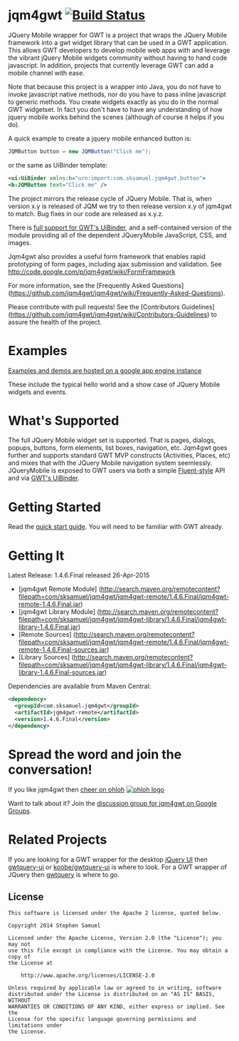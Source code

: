 jqm4gwt   [![Build Status](https://travis-ci.org/jqm4gwt/jqm4gwt.png)](https://travis-ci.org/jqm4gwt/jqm4gwt)
=======

JQuery Mobile wrapper for GWT is a project that wraps the JQuery Mobile framework into a gwt widget library
that can be used in a GWT application. This allows GWT developers to develop mobile web apps with and leverage
the vibrant jQuery Mobile widgets community without having to hand code javascript. In addition, projects that
currently leverage GWT can add a mobile channel with ease.

Note that because this project is a wrapper into Java, you do not have to invoke javascript native methods,
nor do you have to pass inline javascript to generic methods. You create widgets exactly as you do in the
normal GWT widgetset. In fact you don't have to have any understanding of how jquery mobile works behind
the scenes (although of course it helps if you do).

A quick example to create a jquery mobile enhanced button is: 
```java
JQMButton button = new JQMButton("Click me");
```
or the same as UiBinder template:
```xml
<ui:UiBinder xmlns:b="urn:import:com.sksamuel.jqm4gwt.button">
<b:JQMButton text="Click me" />
```

The project mirrors the release cycle of JQuery Mobile.
That is, when version x.y is released of JQM we try to then release version x.y of jqm4gwt to match.
Bug fixes in our code are released as x.y.z.

There is [full support for GWT's UiBinder](https://github.com/jqm4gwt/jqm4gwt/wiki/Using-jqm4gwt-with-UiBinder),
and a self-contained version of the module providing all of the dependent JQueryMobile JavaScript, CSS, and images.

Jqm4gwt also provides a useful form framework that enables rapid prototyping of form pages, including ajax submission and validation.
See http://code.google.com/p/jqm4gwt/wiki/FormFramework

For more information, see the [Frequently Asked Questions] (https://github.com/jqm4gwt/jqm4gwt/wiki/Frequently-Asked-Questions).

Please contribute with pull requests! See the [Contributors Guidelines] (https://github.com/jqm4gwt/jqm4gwt/wiki/Contributors-Guidelines) to assure the health of the project.

Examples
========

[Examples and demos are hosted on a google app engine instance](http://jqm4gwt.appspot.com/examples.html)

These include the typical hello world and a show case of JQuery Mobile widgets and events.

What's Supported
========

The full JQuery Mobile widget set is supported. That is pages, dialogs, popups, buttons, form elements, list boxes, navigation, etc.
Jqm4gwt goes further and supports standard GWT MVP constructs (Activities, Places, etc) and mixes that with the JQuery Mobile navigation system seemlessly.
JQueryMobile is exposed to GWT users via both a simple [Fluent-style](http://en.wikipedia.org/wiki/Fluent_interface) API and via
[GWT's UiBinder](https://developers.google.com/web-toolkit/doc/latest/DevGuideUiBinder).

Getting Started
========

Read the [quick start guide](https://github.com/jqm4gwt/jqm4gwt/wiki/Getting-Started). You will need to be familiar with GWT already.

Getting It
========

Latest Release: 1.4.6.Final released 26-Apr-2015
 * [jqm4gwt Remote Module] (http://search.maven.org/remotecontent?filepath=com/sksamuel/jqm4gwt/jqm4gwt-remote/1.4.6.Final/jqm4gwt-remote-1.4.6.Final.jar)
 * [jqm4gwt Library Module] (http://search.maven.org/remotecontent?filepath=com/sksamuel/jqm4gwt/jqm4gwt-library/1.4.6.Final/jqm4gwt-library-1.4.6.Final.jar)
 * [Remote Sources] (http://search.maven.org/remotecontent?filepath=com/sksamuel/jqm4gwt/jqm4gwt-remote/1.4.6.Final/jqm4gwt-remote-1.4.6.Final-sources.jar)
 * [Library Sources] (http://search.maven.org/remotecontent?filepath=com/sksamuel/jqm4gwt/jqm4gwt-library/1.4.6.Final/jqm4gwt-library-1.4.6.Final-sources.jar)

Dependencies are available from Maven Central:

```xml
<dependency>
  <groupId>com.sksamuel.jqm4gwt</groupId>
  <artifactId>jqm4gwt-remote</artifactId>
  <version>1.4.6.Final</version>
</dependency>
```

Spread the word and join the conversation!
================

If you like jqm4gwt then [cheer on ohloh](https://www.ohloh.net/stack_entries/new?project_id=jqm4gwt&ref=sample)
[![ohloh logo](https://www.ohloh.net/images/stack/iusethis/static_logo.png)](https://www.ohloh.net/stack_entries/new?project_id=jqm4gwt&ref=sample)

Want to talk about it? Join the [discussion group for jqm4gwt on Google Groups](https://groups.google.com/forum/?fromgroups#!forum/jqm4gwt).

Related Projects
================

If you are looking for a GWT wrapper for the desktop [jQuery UI](http://jqueryui.com) 
then [gwtquery-ui](http://code.google.com/p/gwtquery-ui/) 
or [koobe/gwtquery-ui](https://github.com/koobe/gwtquery-ui) is where to look.
For a GWT wrapper of JQuery then [gwtquery](http://code.google.com/p/gwtquery) is where to go.


## License
```
This software is licensed under the Apache 2 license, quoted below.

Copyright 2014 Stephen Samuel

Licensed under the Apache License, Version 2.0 (the "License"); you may not
use this file except in compliance with the License. You may obtain a copy of
the License at

    http://www.apache.org/licenses/LICENSE-2.0

Unless required by applicable law or agreed to in writing, software
distributed under the License is distributed on an "AS IS" BASIS, WITHOUT
WARRANTIES OR CONDITIONS OF ANY KIND, either express or implied. See the
License for the specific language governing permissions and limitations under
the License.
```
